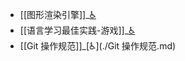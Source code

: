 - [[图形渲染引擎]]_[♿](./图形渲染引擎.md)
- [[语言学习最佳实践-游戏]]_[♿](./语言学习最佳实践-游戏.md)
- [[Git 操作规范]]_[♿](./Git 操作规范.md)
